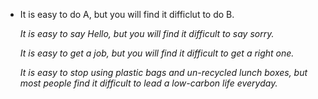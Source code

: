 - It is easy to do A, but you will find it difficlut to do B.

  *It is easy to say Hello, but you will find it difficult to say sorry.*

  *It is easy to get a job, but you will find it difficult to get a right one.*

  *It is easy to stop using plastic bags and un-recycled lunch boxes, but most people find it difficult to lead a low-carbon life everyday.*
